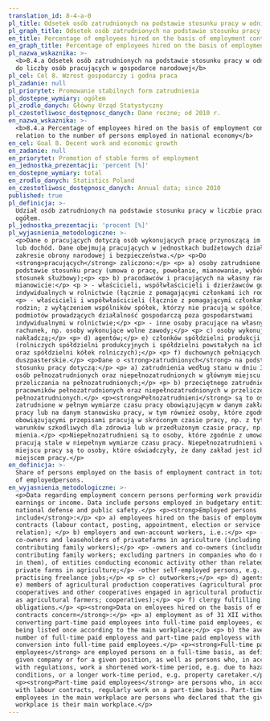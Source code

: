 ```yaml
---
translation_id: 8-4-a-0
pl_title: Odsetek osób zatrudnionych na podstawie stosunku pracy w odniesieniu do liczby osób pracujących w gospodarce narodowej
pl_graph_title: Odsetek osób zatrudnionych na podstawie stosunku pracy w odniesieniu do liczby osób pracujących w gospodarce narodowej
en_title: Percentage of employees hired on the basis of employment contract in relation to the number of persons employed in national economy
en_graph_title: Percentage of employees hired on the basis of employment contract in relation to the number of persons employed in national economy
pl_nazwa_wskaznika: >-
  <b>8.4.a Odsetek osób zatrudnionych na podstawie stosunku pracy w odniesieniu
  do liczby osób pracujących w gospodarce narodowej</b>
pl_cel: Cel 8. Wzrost gospodarczy i godna praca
pl_zadanie: null
pl_priorytet: Promowanie stabilnych form zatrudnienia
pl_dostepne_wymiary: ogółem
pl_zrodlo_danych: Główny Urząd Statystyczny
pl_czestotliwosc_dostępnosc_danych: Dane roczne; od 2010 r.
en_nazwa_wskaznika: >-
  <b>8.4.a Percentage of employees hired on the basis of employment contract in
  relation to the number of persons employed in national economy</b>
en_cel: Goal 8. Decent work and economic growth
en_zadanie: null
en_priorytet: Promotion of stable forms of employment
en_jednostka_prezentacji: 'percent [%]'
en_dostepne_wymiary: total
en_zrodlo_danych: Statistics Poland
en_czestotliwosc_dostępnosc_danych: Annual data; since 2010
published: true
pl_definicja: >-
  Udział osób zatrudnionych na podstawie stosunku pracy w liczbie pracujących
  ogółem.
pl_jednostka_prezentacji: 'procent [%]'
pl_wyjasnienia_metodologiczne: >-
  <p>Dane o pracujących dotyczą osób wykonujących pracę przynoszącą im zarobek
  lub dochód. Dane obejmują pracujących w jednostkach budżetowych działających w
  zakresie obrony narodowej i bezpieczeństwa.</p> <p>Do
  <strong>pracujących</strong> zaliczono:</p> <p> a) osoby zatrudnione na
  podstawie stosunku pracy (umowa o pracę, powołanie, mianowanie, wybór lub
  stosunek służbowy);<p> <p> b) pracodawców i pracujących na własny rachunek, a
  mianowicie:</p> <p > - właścicieli, współwłaścicieli i dzierżawców gospodarstw
  indywidualnych w rolnictwie (łącznie z pomagającymi członkami ich rodzin),<p/>
  <p> - właścicieli i współwłaścicieli (łącznie z pomagającymi członkami ich
  rodzin; z wyłączeniem wspólników spółek, którzy nie pracują w spółce)
  podmiotów prowadzących działalność gospodarczą poza gospodarstwami
  indywidualnymi w rolnictwie;</p> <p> - inne osoby pracujące na własny
  rachunek, np. osoby wykonujące wolne zawody;</p> <p> c) osoby wykonujące pracę
  nakładczą;</p> <p> d) agentów;</p> e) członków spółdzielni produkcji rolniczej
  (rolniczych spółdzielni produkcyjnych i spółdzielni powstałych na ich bazie
  oraz spółdzielni kółek rolniczych);</p> <p> f) duchownych pełniących obowiązki
  duszpasterskie.</p> <p>Dane o <strong>zatrudnionych</strong> na podstawie
  stosunku pracy dotyczą:</p> <p> a) zatrudnienia według stanu w dniu 31 XII
  osób pełnozatrudnionych oraz niepełnozatrudnionych w głównym miejscu pracy bez
  przeliczania na pełnozatrudnionych;</p> <p> b) przeciętnego zatrudnienia
  pracowników pełnozatrudnionych oraz niepełnozatrudnionych w przeliczeniu na
  pełnozatrudnionych.</p> <p><strong>Pełnozatrudnieni</strong> są to osoby
  zatrudnione w pełnym wymiarze czasu pracy obowiązującym w danym zakładzie
  pracy lub na danym stanowisku pracy, w tym również osoby, które zgodnie z
  obowiązującymi przepisami pracują w skróconym czasie pracy, np. z tytułu
  warunków szkodliwych dla zdrowia lub w przedłużonym czasie pracy, np. dozorcy
  mienia.</p> <p>Niepełnozatrudnieni są to osoby, które zgodnie z umową o pracę
  pracują stale w niepełnym wymiarze czasu pracy. Niepełnozatrudnieni w głównym
  miejscu pracy są to osoby, które oświadczyły, że dany zakład jest ich głównym
  miejscem pracy.</p>
en_definicja: >-
  Share of persons employed on the basis of employment contract in total number
  of employedpersons.
en_wyjasnienia_metodologiczne: >-
  <p>Data regarding employment concern persons performing work providing
  earnings or income. Data include persons employed in budgetary entities of
  national defense and public safety.</p> <p><strong>Employed persons
  include</strong>:</p> <p> a) employees hired on the basis of employment
  contracts (labour contact, posting, appointment, election or service
  relation); </p> b) employers and own-account workers, i.e.:</p> <p> -owners,
  co-owners and leaseholders of privatefarms in agriculture (including
  contributing family workers);</p> <p> -owners and co-owners (including
  contributing family workers; excluding partners in companies who do not work
  in them), of entities conducting economic activity other than related to
  private farms in agriculture;</p> -other self-employed persons, e.g., persons
  practising freelance jobs;</p> <p s> c) outworkers;</p> <p> d) agents;</p> <p>
  e) members of agricultural production cooperatives (agricultural producers;
  cooperatives and other cooperatives engaged in agricultural production as well
  as agricultural farmers; cooperatives);</p> <p> f) clergy fulfilling priestly
  obligations.</p> <p><strong>Data on emloyees hired on the basis of employment
  contracts concern</strong>:</p> <p> a) employment as of 31 XII without
  converting part-time paid employees into full-time paid employees, each person
  being listed once according to the main workplace;</p> <p> b) the average
  number of full-time paid employess and part-time paid employess with
  conversion into full-time paid employees.</p> <p><strong>Full-time paid
  employees</strong> are employed persons on a full-time basis, as defined by a
  given company or for a given position, as well as persons who, in accordance
  with regulations, work a shortened work-time period, e.g. due to hazardous
  conditions, or a longer work-time period, e.g. property caretaker.</p>
  <p><strong>Part-time paid employees</strong> are persons who, in accordance
  with labour contracts, regularly work on a part-time basis. Part-time paid
  employees in the main workplace are persons who declared that the given
  workplace is their main workplace.</p>
---
```

